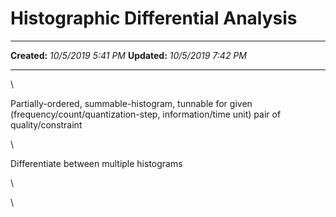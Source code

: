 Histographic Differential Analysis
==================================

  -------------- ---------------------
  **Created:**   *10/5/2019 5:41 PM*
  **Updated:**   *10/5/2019 7:42 PM*
  -------------- ---------------------

\

Partially-ordered, summable-histogram, tunnable for given
(frequency/count/quantization-step, information/time unit) pair of
quality/constraint

\

Differentiate between multiple histograms

\

\

 
